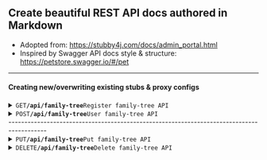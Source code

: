 ## Create beautiful REST API docs authored in Markdown

- Adopted from: https://stubby4j.com/docs/admin_portal.html
- Inspired by Swagger API docs style & structure: https://petstore.swagger.io/#/pet

------------------------------------------------------------------------------------------

#### Creating new/overwriting existing stubs & proxy configs

<details>
<summary><code>GET</code><code><b>/api/family-tree</b></code><code>Register family-tree API</code></summary>

##### Request Headers

> | name            | value                | description                                                              |
> |-----------------|----------------------|--------------------------------------------------------------------------|
> | Content-Type    | "application/json"   | accepts json                                                             |
> | Accept-Versions | "1.5.0.0"            | comma seperated list of semantic verisions, used for semantic versioning |

##### Parameters

> | name      | type | data type | description |
> |-----------|------|-----------|-------------|
> | None      | NA   | NA        | N/A         |

##### Request Body

```
{
	"user": {
      "username": "string",
      "password": "string",
      "roles": [
        {
          "name": "string",
          "permissions": [
            {
              "name": "string"
            }
          ]
        }
      ],
      "familyMembers": [
          {
              "relationship": "string",
              "person": {
                  "familyMembers": [
                      {
                          "relationship": "string",
                          "person": {}
                      }
                  ]
              }
          }
      ]	
	}
}
```
##### Response Headers

> | name            | value                | description     |
> |-----------------|----------------------|-----------------|
> | Content-Type    | "application/json"   | produces json   |

##### Responses

> | http code | http status message   | content-type       | response body         | description                                                                                               |
> |-----------|-----------------------|--------------------|-----------------------|-----------------------------------------------------------------------------------------------------------|
> | `204`     | No Content            | `application/json` | empty                 | The request has been successfully processed, but is not returning any content                             |
> | `400`     | Bad Request           | `application/json` | [JSON Error Response] | The requested page could not be found but may be available again in the future                            |
> | `405`     | Method Not Allowed    | `application/json` | [JSON Error Response] | A request was made of a page using a request method not supported by that page                            |
> | `500`     | Internal Server Error | `application/json` | [JSON Error Response] | A generic error message, given when no more specific message is suitable                                  |
> | `501`     | Not Implemented       | `application/json` | [JSON Error Response] | The server either does not recognize the request method, or it lacks the ability to fulfill the request   |

##### JSON Successful Response Body

`emtpy`

##### JSON Error Response Body

```
{
  "code": [string] | null | undefined, // server error code
  "message": [string] | null | undefined, // server error message
  "messageKey": [string] | null | undefined // server error message key to display user friendly error message on client
}
```

##### Example cURL

> ```curl
>  curl -X POST -H "Content-Type: application/json" -H "Accept-Versions: 1.0" --data "[JSON Request Body]" http://localhost:8080/users
> ```
</details>

<details>
<summary><code>POST</code><code><b>/api/family-tree</b></code><code>User family-tree API</code></summary>

<details>
<summary><code>POST</code><code><b>/api/family-tree</b></code><code>User family-tree API</code></summary>
</details>

##### Headers

> | name            | value             | description                                                              |
> |-----------------|-------------------|--------------------------------------------------------------------------|
> | Content-Type    | "application/json" | accepts json                                                             |
> | Accept-Versions | "1.5.0.0"         | comma seperated list of semantic verisions, used for semantic versioning |

##### Parameters

> | name      | type | data type | description |
> |-----------|------|-----------|-------------|
> | None      | NA   | NA        | N/A         |

##### Request Body

```
[
    {
        "relationship": "string",
        "person": {
            "familyMembers": [
                {
                    "relationship": "string",
                    "person": {}
                }
            ]
        }
    }
]
```

##### Response Headers

> | name            | value                | description     |
> |-----------------|----------------------|-----------------|
> | Content-Type    | "application/json"   | produces json   |

##### Responses

> | http code | http status message   | content-type       | response body         | description                                                                                               |
> |-----------|-----------------------|--------------------|-----------------------|-----------------------------------------------------------------------------------------------------------|
> | `204`     | No Content            | `application/json` | empty                 | The request has been successfully processed, but is not returning any content                             |
> | `400`     | Bad Request           | `application/json` | [JSON Error Response] | The requested page could not be found but may be available again in the future                            |
> | `405`     | Method Not Allowed    | `application/json` | [JSON Error Response] | A request was made of a page using a request method not supported by that page                            |
> | `500`     | Internal Server Error | `application/json` | [JSON Error Response] | A generic error message, given when no more specific message is suitable                                  |
> | `501`     | Not Implemented       | `application/json` | [JSON Error Response] | The server either does not recognize the request method, or it lacks the ability to fulfill the request   |

##### JSON Successful Response Body

`empty`

##### JSON Error Response Body

```
{
  "code": [string], // server error code
  "message": [string], // server error message
  "messageKey": [string] // server error message key to display user friendly error message on client
}
```

##### Example cURL

> ```curl
>  curl -X POST -H "Content-Type: application/json" -H "Accept-Versions: 1.0" --data "{'username': 'pouncilt', 'password': 'zZy16Amd1'}" http://localhost:8080/session
> ```

</details>
------------------------------------------------------------------------------------------
<details>
<summary><code>PUT</code><code><b>/api/family-tree</b></code><code>Put family-tree API</code></summary>
</details>

<details>
<summary><code>DELETE</code><code><b>/api/family-tree</b></code><code>Delete family-tree API</code></summary>
</details>
</details>